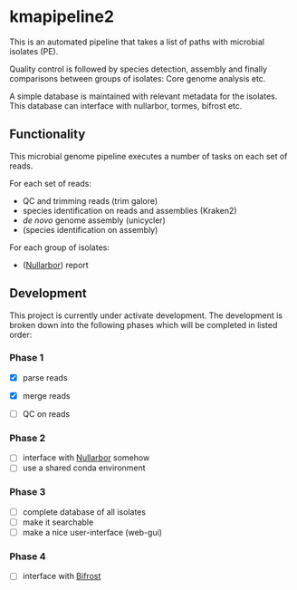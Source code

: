 # kmapipeline2

This is an automated pipeline that takes a list of paths with microbial isolates (PE).

Quality control is followed by species detection, assembly and finally comparisons between groups of isolates: Core genome analysis etc.

A simple database is maintained with relevant metadata for the isolates. This database can interface with nullarbor, tormes, bifrost etc. 

## Functionality
This microbial genome pipeline executes a number of tasks on each set of reads.

For each set of reads:
 - QC and trimming reads (trim galore)
 - species identification on reads and assemblies (Kraken2)
 - _de novo_ genome assembly (unicycler)
 - (species identification on assembly) 
 
For each group of isolates:
 - ([Nullarbor](https://github.com/tseemann/nullarbor)) report


## Development
This project is currently under activate development.
The development is broken down into the following phases which will be completed in listed order:

### Phase 1
 - [x] parse reads
 - [x] merge reads
 - [ ] QC on reads
 
 
### Phase 2
 - [ ] interface with [Nullarbor](https://github.com/tseemann/nullarbor) somehow
 - [ ] use a shared conda environment

### Phase 3
 - [ ] complete database of all isolates
 - [ ] make it searchable
 - [ ] make a nice user-interface (web-gui)
 
### Phase 4
 - [ ] interface with [Bifrost](https://github.com/ssi-dk/bifrost)
 
